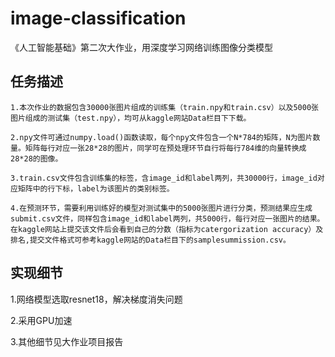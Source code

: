 # image-classification
《人工智能基础》第二次大作业，用深度学习网络训练图像分类模型

## 任务描述
    1.本次作业的数据包含30000张图片组成的训练集（train.npy和train.csv）以及5000张图片组成的测试集（test.npy），均可从kaggle网站Data栏目下下载。
  
    2.npy文件可通过numpy.load()函数读取，每个npy文件包含一个N*784的矩阵，N为图片数量。矩阵每行对应一张28*28的图片，同学可在预处理环节自行将每行784维的向量转换成28*28的图像。
  
    3.train.csv文件包含训练集的标签，含image_id和label两列，共30000行，image_id对应矩阵中的行下标，label为该图片的类别标签。
  
    4.在预测环节，需要利用训练好的模型对测试集中的5000张图片进行分类，预测结果应生成submit.csv文件，同样包含image_id和label两列，共5000行，每行对应一张图片的结果。在kaggle网站上提交该文件后会看到自己的分数（指标为catergorization accuracy）及排名,提交文件格式可参考kaggle网站的Data栏目下的samplesummission.csv。


## 实现细节
  1.网络模型选取resnet18，解决梯度消失问题
  
  2.采用GPU加速
  
  3.其他细节见大作业项目报告
